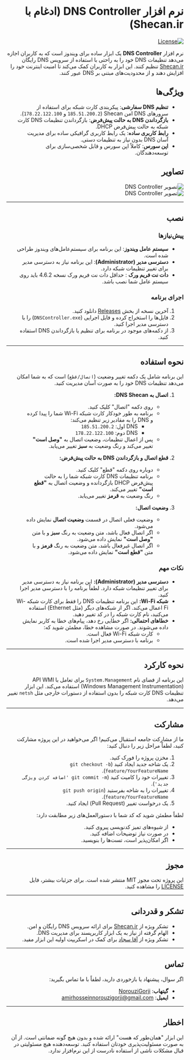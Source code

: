 <dir dir="rtl">

# نرم افزار DNS Controller (ادغام با Shecan.ir)

[![License](https://img.shields.io/badge/license-MIT-blue.svg)](LICENSE)

نرم افزار **DNS Controller** یک ابزار ساده برای ویندوز است که به کاربران اجازه می‌دهد تنظیمات DNS خود را به راحتی با استفاده از سرویس DNS رایگان [Shecan.ir](https://shecan.ir/) تنظیم کنند. این ابزار به کاربران کمک می‌کند تا امنیت اینترنت خود را افزایش دهند و از محدودیت‌های مبتنی بر DNS عبور کنند.

## ویژگی‌ها

- **تنظیم DNS سفارشی**: پیکربندی کارت شبکه برای استفاده از سرورهای DNS امن Shecan (`185.51.200.2` و `178.22.122.100`).
- **بازگرداندن DNS به حالت پیش‌فرض**: بازگرداندن تنظیمات DNS کارت شبکه به حالت پیش‌فرض DHCP.
- **رابط کاربری ساده**: یک رابط کاربری گرافیکی ساده برای مدیریت آسان DNS بدون نیاز به تنظیمات دستی.
- **اپن سورس**: کاملاً اپن سورس و قابل شخصی‌سازی برای توسعه‌دهندگان.

## تصاویر

![تصویر DNS Controller](https://github.com/norouzigorji/DNSController/blob/master/001.JPG?raw=true)  
![تصویر DNS Controller](https://github.com/norouzigorji/DNSController/blob/master/002.JPG?raw=true)  

---

## نصب

### پیش‌نیازها

- **سیستم عامل ویندوز**: این برنامه برای سیستم‌عامل‌های ویندوز طراحی شده است.
- **دسترسی مدیر (Administrator)**: این برنامه نیاز به دسترسی مدیر برای تغییر تنظیمات شبکه دارد.
- **دات نت فریم ورک** : حداقل دات نت فریم ورک نسخه 4.6.2 باید روی سیستم عامل شما نصب باشد.

### اجرای برنامه

1. آخرین نسخه از بخش [Releases](https://github.com/norouzigorji/DNSController/releases) دانلود کنید.
2. فایل‌ها را استخراج کرده و فایل اجرایی (`DNSController.exe`) را با دسترسی مدیر اجرا کنید.
3. از دکمه‌های موجود در برنامه برای تنظیم یا بازگرداندن DNS استفاده کنید.

---

## نحوه استفاده

این برنامه شامل یک دکمه تغییر وضعیت (`اتصال/قطع`) است که به شما امکان می‌دهد تنظیمات DNS خود را به صورت آسان مدیریت کنید.

1. **اتصال به DNS Shecan:**
   - روی دکمه "اتصال" کلیک کنید.
   - برنامه به طور خودکار کارت شبکه Wi-Fi شما را پیدا کرده و DNS را به مقادیر زیر تنظیم می‌کند:
     - DNS اول: `185.51.200.2`
     - DNS دوم: `178.22.122.100`
   - پس از اعمال تنظیمات، وضعیت اتصال به **"وصل است"** تغییر می‌کند و رنگ وضعیت به **سبز** تغییر می‌یابد.

2. **قطع اتصال و بازگرداندن DNS به حالت پیش‌فرض:**
   - دوباره روی دکمه "قطع" کلیک کنید.
   - برنامه تنظیمات DNS کارت شبکه شما را به حالت پیش‌فرض DHCP بازگردانده و وضعیت اتصال به **"قطع است"** تغییر می‌کند.
   - رنگ وضعیت به **قرمز** تغییر می‌یابد.

3. **وضعیت اتصال:**
   - وضعیت فعلی اتصال در قسمت **وضعیت اتصال** نمایش داده می‌شود.
   - اگر اتصال فعال باشد، متن وضعیت به رنگ **سبز** و با متن **"وصل است"** نمایش داده می‌شود.
   - اگر اتصال غیرفعال باشد، متن وضعیت به رنگ **قرمز** و با متن **"قطع است"** نمایش داده می‌شود.

### نکات مهم

- **دسترسی مدیر (Administrator):** این برنامه نیاز به دسترسی مدیر برای تغییر تنظیمات شبکه دارد. لطفاً برنامه را با دسترسی مدیر اجرا کنید.
- **شبکه Wi-Fi:** این برنامه تنظیمات DNS را فقط برای کارت شبکه Wi-Fi اعمال می‌کند. اگر از شبکه‌های دیگر (مثل Ethernet) استفاده می‌کنید، نام کارت شبکه را در کد تغییر دهید.
- **خطاهای احتمالی:** اگر خطایی رخ دهد، پیام‌های خطا به کاربر نمایش داده می‌شوند. در صورت مشاهده خطا، مطمئن شوید که:
  - کارت شبکه Wi-Fi فعال است.
  - برنامه با دسترسی مدیر اجرا شده است.
---

## نحوه کارکرد

این برنامه از فضای نام `System.Management` برای تعامل با API WMI (Windows Management Instrumentation) استفاده می‌کند. این ابزار تنظیمات DNS کارت شبکه را بدون استفاده از دستورات خارجی مثل `netsh` تغییر می‌دهد.

---

## مشارکت

ما از مشارکت جامعه استقبال می‌کنیم! اگر می‌خواهید در این پروژه مشارکت کنید، لطفاً مراحل زیر را دنبال کنید:

1. مخزن پروژه را فورک کنید.
2. یک شاخه جدید ایجاد کنید (`git checkout -b feature/YourFeatureName`).
3. تغییرات خود را کامیت کنید (`git commit -m 'اضافه کردن ویژگی جدید'`).
4. تغییرات را به شاخه بفرستید (`git push origin feature/YourFeatureName`).
5. یک درخواست تغییر (Pull Request) ایجاد کنید.

لطفاً مطمئن شوید که کد شما با دستورالعمل‌های زیر مطابقت دارد:
- از شیوه‌های تمیز کدنویسی پیروی کنید.
- در صورت نیاز توضیحات اضافه کنید.
- اگر امکان‌پذیر است، تست‌ها را بنویسید.

---

## مجوز

این پروژه تحت مجوز MIT منتشر شده است. برای جزئیات بیشتر، فایل [LICENSE](LICENSE) را مشاهده کنید.

---

## تشکر و قدردانی

- تشکر ویژه از [Shecan.ir](https://shecan.ir/) برای ارائه سرویس DNS رایگان و امن.
- الهام گرفته از نیاز به یک ابزار کاربرپسند برای مدیریت DNS.
- تشکر ویژه از [آقا سجاد](https://t.me/sajadk9599) برای کمک در اسکریپت اولیه این ابزار مفید.

---

## تماس

اگر سوال، پیشنهاد یا بازخوردی دارید، لطفاً با ما تماس بگیرید:

- **گیتهاب**: [NorouziGorji](https://github.com/NorouziGorji)
- **ایمیل**: amirhosseinnorouzigorji@gmail.com

---

## اخطار

این ابزار "همان‌طور که هست" ارائه شده و بدون هیچ گونه ضمانتی است. از آن به صورت مسئولیت‌پذیری خودتان استفاده کنید. توسعه‌دهنده هیچ مسئولیتی در قبال مشکلات ناشی از استفاده نادرست از این نرم‌افزار ندارد.

</div>
